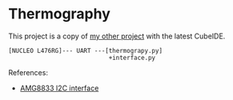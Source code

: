 # Thermography

This project is a copy of [my other project](https://github.com/araobp/stm32-mcu/tree/master/NUCLEO-F401RE/AI) with the latest CubeIDE.

```
[NUCLEO L476RG]--- UART ---[thermograpy.py]
                            +interface.py
```

References:
- [AMG8833 I2C interface](https://industrial.panasonic.com/cdbs/www-data/pdf/ADI8000/ast-ind-177617.pdf)
